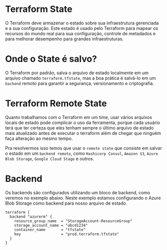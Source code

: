 # Terraform State

O Terraform deve armazenar o estado sobre sua infraestrutura gerenciada e a sua configuração. Este estado é usado pelo Terraform para mapear os recursos do mundo real para sua configuração, controle de metadados e para melhorar desempenho para grandes infraestruturas.


# Onde o State é salvo?

O Terraform por padrão, salva o arquivo de estado localmente em um arquivo chamado `terraform.tfstate`, mas a boa prática é salvá-lo em um `backend` remoto para garantir a segurança, versionamento e criptografia.


# Terraform Remote State

Quanto trabalhamos com o Terraform em um time, usar vários arquivos locais de estado pode complicar o uso da ferramenta, porque cada usuário terá que ter certeza que eles tenham sempre o último arquivo de estado mais atualizado antes de executar o terraform além de chegar que ninguém faça alteração ao mesmo tempo.

Pra resolvermos isso temos que usar o `remote state` que consiste em salvar o estado em um `backend remoto`, como `Hashicorp Consul`, `Amazon S3`, `Azure Blob Storage`, `Google Cloud Stage` e outros.

# Backend

Os backends são configurados utilizando um bloco de backend, como veremos no exemplo abaixo. Neste exemplo estamos configurando o Azure Blob Storage como backend para nosso arquivo de estado.

```
terraform {
  backend "azurerm" {
    resource_group_name  = "StorageAccount-ResourceGroup"
    storage_account_name = "abcd1234"
    container_name       = "tfstate"
    key                  = "prod.terraform.tfstate"
  }
}



```




